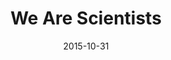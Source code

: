 ---
title: We Are Scientists
location: Rough Trade NYC
date: 2015-10-31
tweets:
  - 'https://twitter.com/thomasABoyt/status/660725676287348736'
---